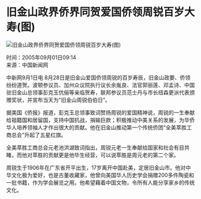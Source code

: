 # 旧金山政界侨界同贺爱国侨领周锐百岁大寿(图)

![旧金山政界侨界同贺爱国侨领周锐百岁大寿(图)](https://photocdn.sohu.com/20050901/Img226841067.jpg)

时间：2005年09月01日09:14  
来源：中国新闻网  

中新网9月1日电 8月28日是旧金山爱国侨领周锐的百岁寿辰，旧金山政要、侨领纷纷道贺。波顿参议员、加州众议院执行议长余胤良、法官郭丽莲、邓孟诗、中国驻旧金山总领事彭克玉伉俪等亲临贺寿，联邦参议员范士丹与市长纽森更派代表颁赠奖状，并宣布当天为“旧金山周锐伯伯日”。 

据美国《侨报》报道，彭克玉总领事致词赞扬周锐的爱国精神说，周锐的一生奉献给祖籍国和居留国，支持中国抗战，捐输巨款；积极推动中美关系的发展，为华侨华人培养领袖人才作出很大的贡献。他在旧金山推动第一个传统侨团“全美萃胜工商总会”升起了五星红旗。 

全美萃胜工商总会元老池洪湖致词指出，周锐元老一生奉献给国家和社会有目共睹，而他对萃胜的贡献更是他毕生经营，可以说萃胜是周元老的第二个家。 

周锐生于1906年在广东省开平出生，17岁离开中国赴美，定居旧金山市。他对中华文化极为爱好，也是古董收藏家，他曾向美国华人历史学会捐赠200多件陶瓷和一批书籍，作为学会展览之用。他希望藉着中国文物，令所有人能分享家乡的传统文化。
<!-- tcd_original_link http://news.sohu.com/20050901/n226841066.shtml -->
